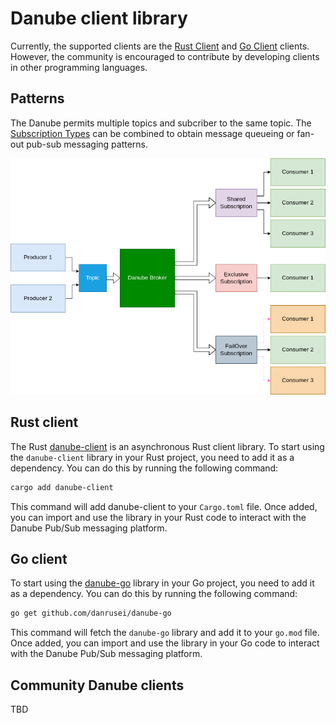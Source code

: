 # Danube client library

Currently, the supported clients are the [Rust Client](https://github.com/danrusei/danube/tree/main/danube-client) and [Go Client](https://github.com/danrusei/danube-go) clients. However, the community is encouraged to contribute by developing clients in other programming languages.

## Patterns

The Danube permits multiple topics and subcriber to the same topic. The [Subscription Types](../architecture/Queuing_PubSub_messaging.md) can be combined to obtain message queueing or fan-out pub-sub messaging patterns.

![Producers  Consumers](../architecture/img/producers_consumers.png "Producers Consumers")

## Rust client

The Rust [danube-client](https://crates.io/crates/danube-client) is an asynchronous Rust client library. To start using the `danube-client` library in your Rust project, you need to add it as a dependency. You can do this by running the following command:

```bash
cargo add danube-client
```

This command will add danube-client to your `Cargo.toml` file. Once added, you can import and use the library in your Rust code to interact with the Danube Pub/Sub messaging platform.

## Go client

To start using the [danube-go](https://pkg.go.dev/github.com/danrusei/danube-go) library in your Go project, you need to add it as a dependency. You can do this by running the following command:

```bash
go get github.com/danrusei/danube-go
```

This command will fetch the `danube-go` library and add it to your `go.mod` file. Once added, you can import and use the library in your Go code to interact with the Danube Pub/Sub messaging platform.

## Community Danube clients

TBD
